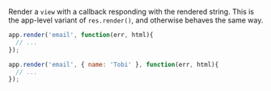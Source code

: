 Render a `view` with a callback responding with
the rendered string. This is the app-level variant of `res.render()`,
and otherwise behaves the same way.

```js
app.render('email', function(err, html){
  // ...
});

app.render('email', { name: 'Tobi' }, function(err, html){
  // ...
});
```
